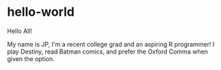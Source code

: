 # hello-world

Hello All!

My name is JP, I'm a recent college grad and an aspiring R programmer!
I play Destiny, read Batman comics, and prefer the Oxford Comma when given the option.

